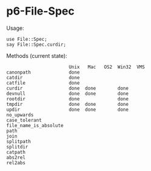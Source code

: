p6-File-Spec
============

Usage:

	use File::Spec;
	say File::Spec.curdir;

Methods (current state):

	                       Unix   Mac   OS2  Win32  VMS
	canonpath              done                        
	catdir                 done                        
	catfile                done                        
	curdir                 done  done        done      
	devnull                done  done        done      
	rootdir                done              done      
	tmpdir                 done  done        done      
	updir                  done  done        done      
	no_upwards
	case_tolerant
	file_name_is_absolute
	path
	join
	splitpath
	splitdir
	catpath
	abs2rel
	rel2abs